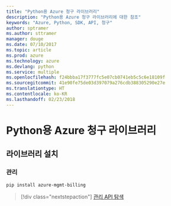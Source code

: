 ```yaml
---
title: "Python용 Azure 청구 라이브러리"
description: "Python용 Azure 청구 라이브러리에 대한 참조"
keywords: "Azure, Python, SDK, API, 청구"
author: sptramer
ms.author: sttramer
manager: douge
ms.date: 07/10/2017
ms.topic: article
ms.prod: azure
ms.technology: azure
ms.devlang: python
ms.service: multiple
ms.openlocfilehash: f24bbba17f3777fc5e07cb0741eb5c5c6e18109f
ms.sourcegitcommit: 41e90fe75de03d397079a276cdb388305290e27e
ms.translationtype: HT
ms.contentlocale: ko-KR
ms.lasthandoff: 02/23/2018
---
```

# <a name="azure-billing-libraries-for-python"></a>Python용 Azure 청구 라이브러리

## <a name="install-the-libraries"></a>라이브러리 설치


### <a name="management"></a>관리

```bash
pip install azure-mgmt-billing
```
> [!div class="nextstepaction"]
> [관리 API 탐색](/python/api/overview/azure/billing/management)